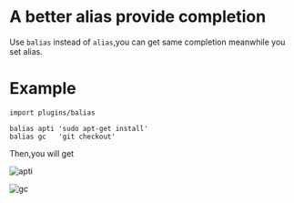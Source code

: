 # A better alias provide completion

Use `balias` instead of `alias`,you can get same completion meanwhile you set  alias.

# Example

```
import plugins/balias

balias apti 'sudo apt-get install'
balias gc   'git checkout'
```

Then,you will get

![apti](http://www.geekpics.net/images/2014/08/23/TJn6kfBY.png)

![gc](http://www.geekpics.net/images/2014/08/23/655x76xcPJolvxqra.png.pagespeed.ic.4S9hgPfZ53.png)
